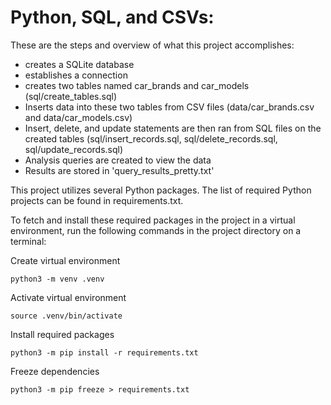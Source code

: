 # Python, SQL, and CSVs: 
These are the steps and overview of what this project accomplishes:
- creates a SQLite database
- establishes a connection
- creates two tables named car_brands and car_models (sql/create_tables.sql)
- Inserts data into these two tables from CSV files (data/car_brands.csv and data/car_models.csv)
- Insert, delete, and update statements are then ran from SQL files on the created tables (sql/insert_records.sql, sql/delete_records.sql, sql/update_records.sql)
- Analysis queries are created to view the data
- Results are stored in 'query_results_pretty.txt'

This project utilizes several Python packages. The list of required Python projects can be found in requirements.txt.

To fetch and install these required packages in the project in a virtual environment, run the following commands in the project directory on a terminal:

Create virtual environment
``` shell
python3 -m venv .venv
```

Activate virtual environment
``` shell
source .venv/bin/activate
```

Install required packages
``` shell
python3 -m pip install -r requirements.txt
```

Freeze dependencies
``` shell
python3 -m pip freeze > requirements.txt
```
